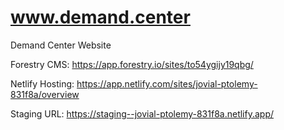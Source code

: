 # www.demand.center
Demand Center Website

Forestry CMS: https://app.forestry.io/sites/to54ygijy19qbg/

Netlify Hosting: https://app.netlify.com/sites/jovial-ptolemy-831f8a/overview

Staging URL: https://staging--jovial-ptolemy-831f8a.netlify.app/